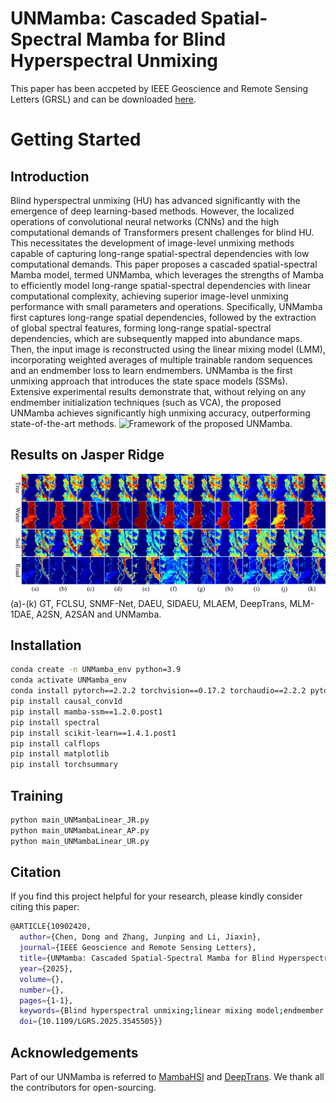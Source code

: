 # UNMamba: Cascaded Spatial-Spectral Mamba for Blind Hyperspectral Unmixing
This paper has been accpeted by IEEE Geoscience and Remote Sensing Letters (GRSL) and can be downloaded [here](https://ieeexplore.ieee.org/document/10902420).
# Getting Started

## Introduction
Blind hyperspectral unmixing (HU) has advanced significantly with the emergence of deep learning-based methods. However, the localized operations of convolutional neural networks (CNNs) and the high computational demands of Transformers present challenges for blind HU. This necessitates the development of image-level unmixing methods capable of capturing long-range spatial-spectral dependencies with low computational demands. This paper proposes a cascaded spatial-spectral Mamba model, termed UNMamba, which leverages the strengths of Mamba to efficiently model long-range spatial-spectral dependencies with linear computational complexity, achieving superior image-level unmixing performance with small parameters and operations.
Specifically, UNMamba first captures long-range spatial dependencies, followed by the extraction of global spectral features, forming long-range spatial-spectral dependencies, which are subsequently mapped into abundance maps. Then, the input image is reconstructed using the linear mixing model (LMM), incorporating weighted averages of multiple trainable random sequences and an endmember loss to learn endmembers. UNMamba is the first unmixing approach that introduces the state space models (SSMs). Extensive experimental results demonstrate that, without relying on any endmember initialization techniques (such as VCA), the proposed UNMamba achieves significantly high unmixing accuracy, outperforming state-of-the-art methods.
![Framework of the proposed UNMamba.](figs/framework.png)

## Results on Jasper Ridge
![Estimated abundances on the Jasper Ridge dataset.](figs/JR_abun_small_new.png)
(a)-(k) GT, FCLSU, SNMF-Net, DAEU, SIDAEU, MLAEM, DeepTrans, MLM-1DAE, A2SN, A2SAN and UNMamba.

## Installation

```bash
conda create -n UNMamba_env python=3.9
conda activate UNMamba_env
conda install pytorch==2.2.2 torchvision==0.17.2 torchaudio==2.2.2 pytorch-cuda=12.1 -c pytorch -c nvidia
pip install causal_conv1d
pip install mamba-ssm==1.2.0.post1
pip install spectral
pip install scikit-learn==1.4.1.post1
pip install calflops
pip install matplotlib
pip install torchsummary
```

## Training
```bash
python main_UNMambaLinear_JR.py
python main_UNMambaLinear_AP.py
python main_UNMambaLinear_UR.py
```


## Citation
If you find this project helpful for your research, please kindly consider citing this paper:
```bash
@ARTICLE{10902420,
  author={Chen, Dong and Zhang, Junping and Li, Jiaxin},
  journal={IEEE Geoscience and Remote Sensing Letters}, 
  title={UNMamba: Cascaded Spatial-Spectral Mamba for Blind Hyperspectral Unmixing}, 
  year={2025},
  volume={},
  number={},
  pages={1-1},
  keywords={Blind hyperspectral unmixing;linear mixing model;endmember loss;mamba;state space model},
  doi={10.1109/LGRS.2025.3545505}}
```
## Acknowledgements
Part of our UNMamba is referred to [MambaHSI](https://github.com/li-yapeng/MambaHSI) and [DeepTrans](https://github.com/preetam22n/DeepTrans-HSU). We thank all the contributors for open-sourcing.

